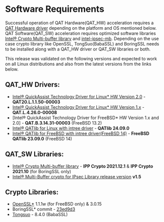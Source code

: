 # Software Requirements

Successful operation of QAT Hardware(QAT_HW) acceleration requires a 
[QAT Hardware driver][1] depending on the platform and OS mentioned below. 
QAT Software(QAT_SW) acceleration requires optimized software libraries
[Intel® Crypto Multi-buffer library][2] and [intel-ipsec-mb][3]. Depending on the use 
case crypto library like OpenSSL, TongSuo(BabaSSL) and BoringSSL needs to be installed along
with a QAT_HW driver or QAT_SW libraries or both.

This release was validated on the following versions and expected to work on all Linux distributions
and also from the latest versions from the links below.

## QAT_HW Drivers:
* [Intel® QuickAssist Technology Driver for Linux\* HW Version 2.0][4] - **QAT20.L.1.1.50-00003**
* [Intel® QuickAssist Technology Driver for Linux\* HW Version 1.x][5] - **QAT.L.4.26.0-00008**
* [Intel® QuickAssist Technology Driver for FreeBSD\* HW Version 1.x and 2.0] - **QAT.B.3.14.31-00003** (FreeBSD 13.2)
* [Intel® QATlib for Linux with intree driver][7] - **QATlib 24.09.0**
* [Intel®  QATlib for FreeBSD with intree driver(FreeBSD 14)][8] - **FreeBSD QATlib 23.09.0** (FreeBSD 14)

## QAT_SW Libraries:
* [Intel&reg; Crypto Multi-buffer library][2] - **IPP Crypto 2021.12.1** & **IPP Crypto 2021.10** (for BoringSSL only)
* [Intel&reg; Multi-Buffer crypto for IPsec Library release version][3] **v1.5**

## Crypto Libraries:
* [OpenSSL\*][9] 1.1.1w (for FreeBSD only) & 3.0.15
* BoringSSL\* commit - [23ed9d3][11]
* [Tongsuo][11] - 8.4.0 (BabaSSL)

[1]:https://www.intel.com/content/www/us/en/developer/topic-technology/open/quick-assist-technology/overview.html
[2]:https://github.com/intel/ipp-crypto/tree/develop/sources/ippcp/crypto_mb
[3]:https://github.com/intel/intel-ipsec-mb
[4]:https://www.intel.com/content/www/us/en/download/765501/intel-quickassist-technology-driver-for-linux-hw-version-2-0.html
[5]:https://www.intel.com/content/www/us/en/download/19734/intel-quickassist-technology-driver-for-linux-hw-version-1-x.html
[6]:https://www.intel.com/content/www/us/en/download/19735/intel-quickassist-technology-driver-for-freebsd-hw-version-1-x.html
[7]:https://github.com/intel/qatlib
[8]:https://github.com/intel/qatlib-freebsd
[9]:https://github.com/openssl/openssl
[10]:https://github.com/google/boringssl/commit/23ed9d3852bbc738bebeaa0fe4a0782f91d7873c
[11]:https://github.com/Tongsuo-Project/Tongsuo
